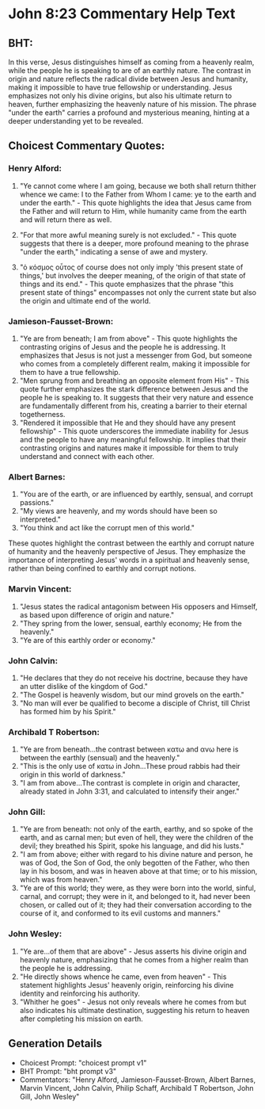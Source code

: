 # John 8:23 Commentary Help Text

## BHT:
In this verse, Jesus distinguishes himself as coming from a heavenly realm, while the people he is speaking to are of an earthly nature. The contrast in origin and nature reflects the radical divide between Jesus and humanity, making it impossible to have true fellowship or understanding. Jesus emphasizes not only his divine origins, but also his ultimate return to heaven, further emphasizing the heavenly nature of his mission. The phrase "under the earth" carries a profound and mysterious meaning, hinting at a deeper understanding yet to be revealed.

## Choicest Commentary Quotes:
### Henry Alford:
1. "Ye cannot come where I am going, because we both shall return thither whence we came: I to the Father from Whom I came: ye to the earth and under the earth." - This quote highlights the idea that Jesus came from the Father and will return to Him, while humanity came from the earth and will return there as well.

2. "For that more awful meaning surely is not excluded." - This quote suggests that there is a deeper, more profound meaning to the phrase "under the earth," indicating a sense of awe and mystery.

3. "ὁ κόσμος οὗτος of course does not only imply 'this present state of things,' but involves the deeper meaning, of the origin of that state of things and its end." - This quote emphasizes that the phrase "this present state of things" encompasses not only the current state but also the origin and ultimate end of the world.

### Jamieson-Fausset-Brown:
1. "Ye are from beneath; I am from above" - This quote highlights the contrasting origins of Jesus and the people he is addressing. It emphasizes that Jesus is not just a messenger from God, but someone who comes from a completely different realm, making it impossible for them to have a true fellowship.
2. "Men sprung from and breathing an opposite element from His" - This quote further emphasizes the stark difference between Jesus and the people he is speaking to. It suggests that their very nature and essence are fundamentally different from his, creating a barrier to their eternal togetherness.
3. "Rendered it impossible that He and they should have any present fellowship" - This quote underscores the immediate inability for Jesus and the people to have any meaningful fellowship. It implies that their contrasting origins and natures make it impossible for them to truly understand and connect with each other.

### Albert Barnes:
1. "You are of the earth, or are influenced by earthly, sensual, and corrupt passions."
2. "My views are heavenly, and my words should have been so interpreted."
3. "You think and act like the corrupt men of this world."

These quotes highlight the contrast between the earthly and corrupt nature of humanity and the heavenly perspective of Jesus. They emphasize the importance of interpreting Jesus' words in a spiritual and heavenly sense, rather than being confined to earthly and corrupt notions.

### Marvin Vincent:
1. "Jesus states the radical antagonism between His opposers and Himself, as based upon difference of origin and nature."
2. "They spring from the lower, sensual, earthly economy; He from the heavenly."
3. "Ye are of this earthly order or economy."

### John Calvin:
1. "He declares that they do not receive his doctrine, because they have an utter dislike of the kingdom of God."
2. "The Gospel is heavenly wisdom, but our mind grovels on the earth."
3. "No man will ever be qualified to become a disciple of Christ, till Christ has formed him by his Spirit."

### Archibald T Robertson:
1. "Ye are from beneath...the contrast between κατω and ανω here is between the earthly (sensual) and the heavenly." 
2. "This is the only use of κατω in John...These proud rabbis had their origin in this world of darkness."
3. "I am from above...The contrast is complete in origin and character, already stated in John 3:31, and calculated to intensify their anger."

### John Gill:
1. "Ye are from beneath: not only of the earth, earthy, and so spoke of the earth, and as carnal men; but even of hell, they were the children of the devil; they breathed his Spirit, spoke his language, and did his lusts." 
2. "I am from above; either with regard to his divine nature and person, he was of God, the Son of God, the only begotten of the Father, who then lay in his bosom, and was in heaven above at that time; or to his mission, which was from heaven." 
3. "Ye are of this world; they were, as they were born into the world, sinful, carnal, and corrupt; they were in it, and belonged to it, had never been chosen, or called out of it; they had their conversation according to the course of it, and conformed to its evil customs and manners."

### John Wesley:
1. "Ye are...of them that are above" - Jesus asserts his divine origin and heavenly nature, emphasizing that he comes from a higher realm than the people he is addressing.
2. "He directly shows whence he came, even from heaven" - This statement highlights Jesus' heavenly origin, reinforcing his divine identity and reinforcing his authority.
3. "Whither he goes" - Jesus not only reveals where he comes from but also indicates his ultimate destination, suggesting his return to heaven after completing his mission on earth.


## Generation Details
- Choicest Prompt: "choicest prompt v1"
- BHT Prompt: "bht prompt v3"
- Commentators: "Henry Alford, Jamieson-Fausset-Brown, Albert Barnes, Marvin Vincent, John Calvin, Philip Schaff, Archibald T Robertson, John Gill, John Wesley"
